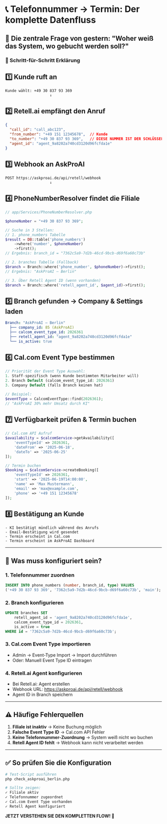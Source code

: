 # 📞 Telefonnummer → Termin: Der komplette Datenfluss

## 🎯 Die zentrale Frage von gestern: "Woher weiß das System, wo gebucht werden soll?"

### 🔄 Schritt-für-Schritt Erklärung

## 1️⃣ Kunde ruft an

```
Kunde wählt: +49 30 837 93 369
                    ↓
```

## 2️⃣ Retell.ai empfängt den Anruf

```json
{
  "call_id": "call_abc123",
  "from_number": "+49 151 12345678",  // Kunde
  "to_number": "+49 30 837 93 369",   // DIESE NUMMER IST DER SCHLÜSSEL!
  "agent_id": "agent_9a8202a740cd3120d96fcfda1e"
}
```

## 3️⃣ Webhook an AskProAI

```
POST https://askproai.de/api/retell/webhook
                    ↓
```

## 4️⃣ PhoneNumberResolver findet die Filiale

```php
// app/Services/PhoneNumberResolver.php

$phoneNumber = "+49 30 837 93 369";

// Suche in 3 Stellen:
// 1. phone_numbers Tabelle
$result = DB::table('phone_numbers')
    ->where('number', $phoneNumber)
    ->first();
// Ergebnis: branch_id = "7362c5a9-7d2b-46cd-9bcb-d69f6a60c73b"

// 2. branches Tabelle (Fallback)
$branch = Branch::where('phone_number', $phoneNumber)->first();
// Ergebnis: "AskProAI – Berlin"

// 3. Über Retell Agent ID (wenn vorhanden)
$branch = Branch::where('retell_agent_id', $agent_id)->first();
```

## 5️⃣ Branch gefunden → Company & Settings laden

```yaml
Branch: "AskProAI – Berlin"
  ├── company_id: 85 (AskProAI)
  ├── calcom_event_type_id: 2026361
  ├── retell_agent_id: "agent_9a8202a740cd3120d96fcfda1e"
  └── is_active: true
```

## 6️⃣ Cal.com Event Type bestimmen

```php
// Priorität der Event Type Auswahl:
1. Staff-spezifisch (wenn Kunde bestimmten Mitarbeiter will)
2. Branch Default (calcom_event_type_id: 2026361)
3. Company Default (falls Branch keinen hat)

// Beispiel:
$eventType = CalcomEventType::find(2026361);
// "AskProAI 30% mehr Umsatz durch KI"
```

## 7️⃣ Verfügbarkeit prüfen & Termin buchen

```php
// Cal.com API Aufruf
$availability = $calcomService->getAvailability([
    'eventTypeId' => 2026361,
    'dateFrom' => '2025-06-18',
    'dateTo' => '2025-06-25'
]);

// Termin buchen
$booking = $calcomService->createBooking([
    'eventTypeId' => 2026361,
    'start' => '2025-06-19T14:00:00',
    'name' => 'Max Mustermann',
    'email' => 'max@example.com',
    'phone' => '+49 151 12345678'
]);
```

## 8️⃣ Bestätigung an Kunde

```
- KI bestätigt mündlich während des Anrufs
- Email-Bestätigung wird gesendet
- Termin erscheint in Cal.com
- Termin erscheint im AskProAI Dashboard
```

---

## 🔧 Was muss konfiguriert sein?

### 1. Telefonnummer zuordnen
```sql
INSERT INTO phone_numbers (number, branch_id, type) VALUES
('+49 30 837 93 369', '7362c5a9-7d2b-46cd-9bcb-d69f6a60c73b', 'main');
```

### 2. Branch konfigurieren
```sql
UPDATE branches SET
    retell_agent_id = 'agent_9a8202a740cd3120d96fcfda1e',
    calcom_event_type_id = 2026361,
    is_active = true
WHERE id = '7362c5a9-7d2b-46cd-9bcb-d69f6a60c73b';
```

### 3. Cal.com Event Type importieren
- Admin → Event-Type Import → Import durchführen
- Oder: Manuell Event Type ID eintragen

### 4. Retell.ai Agent konfigurieren
- Bei Retell.ai: Agent erstellen
- Webhook URL: https://askproai.de/api/retell/webhook
- Agent ID in Branch speichern

---

## ⚠️ Häufige Fehlerquellen

1. **Filiale ist inaktiv** → Keine Buchung möglich
2. **Falsche Event Type ID** → Cal.com API Fehler
3. **Keine Telefonnummer-Zuordnung** → System weiß nicht wo buchen
4. **Retell Agent ID fehlt** → Webhook kann nicht verarbeitet werden

---

## ✅ So prüfen Sie die Konfiguration

```bash
# Test-Script ausführen
php check_askproai_berlin.php

# Sollte zeigen:
✓ Filiale aktiv
✓ Telefonnummer zugeordnet
✓ Cal.com Event Type vorhanden
✓ Retell Agent konfiguriert
```

**JETZT VERSTEHEN SIE DEN KOMPLETTEN FLOW! 🎉**